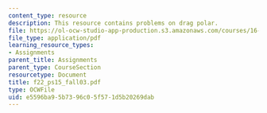 ```yaml
---
content_type: resource
description: This resource contains problems on drag polar.
file: https://ol-ocw-studio-app-production.s3.amazonaws.com/courses/16-01-unified-engineering-i-ii-iii-iv-fall-2005-spring-2006/e5596ba95b7396c05f571d5b20269dab_f22_ps15_fall03.pdf
file_type: application/pdf
learning_resource_types:
- Assignments
parent_title: Assignments
parent_type: CourseSection
resourcetype: Document
title: f22_ps15_fall03.pdf
type: OCWFile
uid: e5596ba9-5b73-96c0-5f57-1d5b20269dab
---
```

